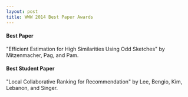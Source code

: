 ```yaml
---
layout: post
title: WWW 2014 Best Paper Awards
---
```

#### Best Paper
"Efficient Estimation for High Similarities Using Odd Sketches" by Mitzenmacher, Pag, and Pam.

#### Best Student Paper
"Local Collaborative Ranking for Recommendation" by Lee, Bengio, Kim, Lebanon, and Singer.
